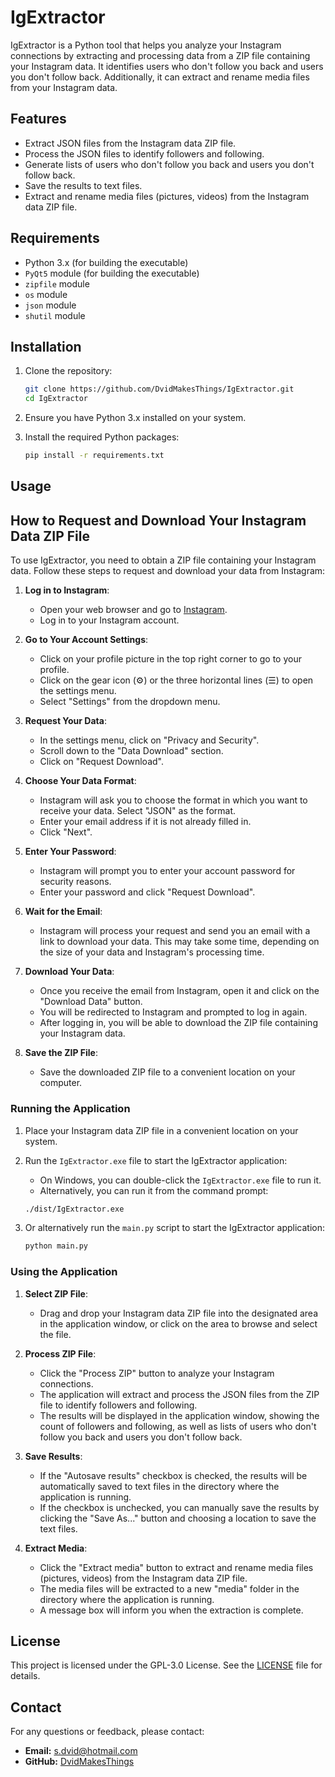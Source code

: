 # IgExtractor

IgExtractor is a Python tool that helps you analyze your Instagram connections by extracting and processing data from a ZIP file containing your Instagram data. It identifies users who don't follow you back and users you don't follow back. Additionally, it can extract and rename media files from your Instagram data.

## Features

- Extract JSON files from the Instagram data ZIP file.
- Process the JSON files to identify followers and following.
- Generate lists of users who don't follow you back and users you don't follow back.
- Save the results to text files.
- Extract and rename media files (pictures, videos) from the Instagram data ZIP file.

## Requirements

- Python 3.x (for building the executable)
- `PyQt5` module (for building the executable)
- `zipfile` module
- `os` module
- `json` module
- `shutil` module

## Installation

1. Clone the repository:
    ```sh
    git clone https://github.com/DvidMakesThings/IgExtractor.git
    cd IgExtractor
    ```

2. Ensure you have Python 3.x installed on your system.

3. Install the required Python packages:
    ```sh
    pip install -r requirements.txt
    ```

## Usage

## How to Request and Download Your Instagram Data ZIP File

To use IgExtractor, you need to obtain a ZIP file containing your Instagram data. Follow these steps to request and download your data from Instagram:

1. **Log in to Instagram**:
    - Open your web browser and go to [Instagram](https://www.instagram.com/).
    - Log in to your Instagram account.

2. **Go to Your Account Settings**:
    - Click on your profile picture in the top right corner to go to your profile.
    - Click on the gear icon (⚙️) or the three horizontal lines (☰) to open the settings menu.
    - Select "Settings" from the dropdown menu.

3. **Request Your Data**:
    - In the settings menu, click on "Privacy and Security".
    - Scroll down to the "Data Download" section.
    - Click on "Request Download".

4. **Choose Your Data Format**:
    - Instagram will ask you to choose the format in which you want to receive your data. Select "JSON" as the format.
    - Enter your email address if it is not already filled in.
    - Click "Next".

5. **Enter Your Password**:
    - Instagram will prompt you to enter your account password for security reasons.
    - Enter your password and click "Request Download".

6. **Wait for the Email**:
    - Instagram will process your request and send you an email with a link to download your data. This may take some time, depending on the size of your data and Instagram's processing time.

7. **Download Your Data**:
    - Once you receive the email from Instagram, open it and click on the "Download Data" button.
    - You will be redirected to Instagram and prompted to log in again.
    - After logging in, you will be able to download the ZIP file containing your Instagram data.

8. **Save the ZIP File**:
    - Save the downloaded ZIP file to a convenient location on your computer.


### Running the Application

1. Place your Instagram data ZIP file in a convenient location on your system.

2. Run the `IgExtractor.exe` file to start the IgExtractor application:
    - On Windows, you can double-click the `IgExtractor.exe` file to run it.
    - Alternatively, you can run it from the command prompt:
    ```sh
    ./dist/IgExtractor.exe
    ```
3. Or alternatively run the `main.py` script to start the IgExtractor application:
    ```sh
    python main.py
    ```

### Using the Application

1. **Select ZIP File**:
    - Drag and drop your Instagram data ZIP file into the designated area in the application window, or click on the area to browse and select the file.

2. **Process ZIP File**:
    - Click the "Process ZIP" button to analyze your Instagram connections.
    - The application will extract and process the JSON files from the ZIP file to identify followers and following.
    - The results will be displayed in the application window, showing the count of followers and following, as well as lists of users who don't follow you back and users you don't follow back.

3. **Save Results**:
    - If the "Autosave results" checkbox is checked, the results will be automatically saved to text files in the directory where the application is running.
    - If the checkbox is unchecked, you can manually save the results by clicking the "Save As..." button and choosing a location to save the text files.

4. **Extract Media**:
    - Click the "Extract media" button to extract and rename media files (pictures, videos) from the Instagram data ZIP file.
    - The media files will be extracted to a new "media" folder in the directory where the application is running.
    - A message box will inform you when the extraction is complete.


## License

This project is licensed under the GPL-3.0 License. See the [LICENSE](LICENSE) file for details.

## Contact

For any questions or feedback, please contact:

- **Email:** s.dvid@hotmail.com
- **GitHub:** [DvidMakesThings](https://github.com/DvidMakesThings)
